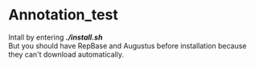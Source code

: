 <h1>Annotation_test</h1>
<p>
  Intall by entering <strong><em>./install.sh</em></strong> </br>
But you should have RepBase and Augustus before installation because they can't download automatically.
</p>

